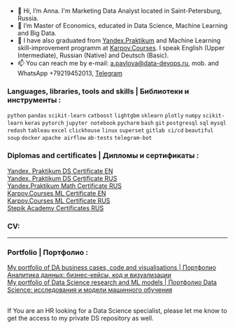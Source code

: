 - 👋 Hi, I’m Anna. I'm Marketing Data Analyst located in Saint-Petersburg, Russia. 
- 👀 I’m Master of Economics, educated in Data Science, Machine Learning and Big Data.
- 🌱 I have also graduated from [Yandex.Praktikum](https://practicum.yandex.ru/profile/data-scientist) and Machine Learning skill-improvement programm at [Karpov.Courses](https://karpov.courses/). I speak English (Upper Intermediate), Russian (Native) and Deutsch (Basic).
- 📫 You can reach me by e-mail: a.pavlova@data-devops.ru, mob. and WhatsApp +79219452013, [Telegram](https://t.me/AnnaPavlovaDS)

### Languages, libraries, tools and skills | Библиотеки и инструменты :

`python` `pandas` `scikit-learn` `catboost` `lightgbm` `sklearn` `plotly` `numpy` `scikit-learn` `keras` `pytorch`
`jupyter notebook` `pycharm` `bash` `git` `postgresql` `sql` `mysql` `redash` `tableau` `excel` `clickhouse` `linux`
`superset` `gitlab ci/cd` `beautiful soup` `docker` `apache airflow` `ab-tests` `telegram-bot`

### Diplomas and certificates | Дипломы и сертификаты :

[Yandex. Praktikum DS Certificate EN](https://drive.google.com/file/d/1y492Yh2_KMLBz6OpsgWrbqJwZLqk7A7c/view?usp=sharing)<br>
[Yandex. Praktikum DS Certificate RUS](https://drive.google.com/file/d/14KGYoyjqFNbdTbnrFKWjXno6b6C6BwF7/view?usp=sharing)<br>
[Yandex.Praktikum Math Certificate RUS](https://drive.google.com/file/d/1u7n1LtuBNKsclhvaB0e--oGOUz8bry3B/view?usp=sharing)<br>
[Karpov.Courses ML Certificate EN ](https://drive.google.com/file/d/1OLVy3HchmdksYIUCDCAfsK1-bGq-EDbU/view?usp=share_link) <br>
[Karpov.Courses ML Certificate RUS ](https://drive.google.com/file/d/1OZ_Q6VyjClg9x69aRg2XTpcoq_EvdAt_/view?usp=share_link)<br>
[Stepik Academy Certificates RUS](https://stepik.org/users/53844029/certificates)

### CV:
---- 

### Portfolio | Портфолио :
[My portfolio of DA business cases, code and visualisations | Портфолио Аналитика данных: бизнес-кейсы, код и визуализации](https://github.com/annapavlovads/DA_portfolio) <br>
[My portfolio of Data Science research and ML models | Портфолио Data Science: исследования и модели машинного обучения](https://github.com/annapavlovads/DS_portfolio)<br><br>

If You are an HR looking for a Data Science specialist, please let me know to get the access to my private DS repository as well. 
